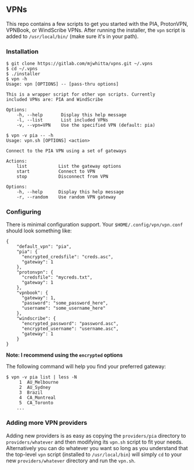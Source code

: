 ## VPNs

This repo contains a few scripts to get you started with the PIA,
ProtonVPN, VPNBook, or WindScribe VPNs. After running the installer,
the `vpn` script is added to `/usr/local/bin/` (make sure it's in your
path).

### Installation

```
$ git clone https://gitlab.com/mjwhitta/vpns.git ~/.vpns
$ cd ~/.vpns
$ ./installer
$ vpn -h
Usage: vpn [OPTIONS] -- [pass-thru options]

This is a wrapper script for other vpn scripts. Currently
included VPNs are: PIA and WindScribe

Options:
    -h, --help       Display this help message
    -l, --list       List included VPNs
    -v, --vpn=VPN    Use the specified VPN (default: pia)

$ vpn -v pia -- -h
Usage: vpn.sh [OPTIONS] <action>

Connect to the PIA VPN using a set of gateways

Actions:
    list            List the gateway options
    start           Connect to VPN
    stop            Disconnect from VPN

Options:
    -h, --help      Display this help message
    -r, --random    Use random VPN gateway
```

### Configuring

There is minimal configuration support. Your
`$HOME/.config/vpn/vpn.conf` should look something like:

```
{
    "default_vpn": "pia",
    "pia": {
      "encrypted_credsfile": "creds.asc",
      "gateway": 1
    },
    "protonvpn": {
      "credsfile": "mycreds.txt",
      "gateway": 1
    },
    "vpnbook": {
      "gateway": 1,
      "password": "some_password_here",
      "username": "some_username_here"
    },
    "windscribe": {
      "encrypted_password": "password.asc",
      "encrypted_username": "username.asc",
      "gateway": 1
    }
}
```

**Note: I recommend using the `encrypted` options**

The following command will help you find your preferred gateway:

```
$ vpn -v pia list | less -N
     1	AU_Melbourne
     2	AU_Sydney
     3	Brazil
     4	CA_Montreal
     5	CA_Toronto
    ...
```

### Adding more VPN providers

Adding new providers is as easy as copying the `providers/pia`
directory to `providers/whatever` and then modifying its `vpn.sh`
script to fit your needs. Alternatively you can do whatever you want
so long as you understand that the top-level `vpn` script (installed
to `/usr/local/bin`) will simply `cd` to your new `providers/whatever`
directory and run the `vpn.sh`.
